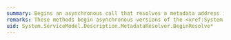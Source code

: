 ```yaml
---
summary: Begins an asynchronous call that resolves a metadata address into a collection of <xref href="System.ServiceModel.Description.ServiceEndpoint"></xref> objects for that service.
remarks: These methods begin asynchronous versions of the <xref:System.ServiceModel.Description.MetadataResolver.Resolve%2A> methods.
uid: System.ServiceModel.Description.MetadataResolver.BeginResolve*
---
```

